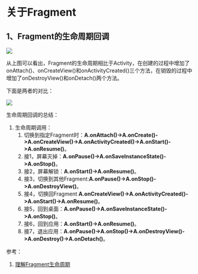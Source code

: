 # 关于Fragment

## 1、Fragment的生命周期回调

![](http://img.my.csdn.net/uploads/201211/29/1354170699_6619.png)

从上图可以看出，Fragment的生命周期相比于Activity，在创建的过程中增加了onAttach()、onCreateView()和onActivityCreated()三个方法，在销毁的过程中增加了onDestroyView()和onDetach()两个方法。

下面是两者的对比：

![](http://img.my.csdn.net/uploads/201211/29/1354170682_3824.png)

生命周期回调的总结：

1. 生命周期调用：
	1. 切换到指定Fragment时：**A.onAttach()->A.onCreate()->A.onCreateView()->A.onActivityCreated()->A.onStart()->A.onResume()**。
	2. 接1，屏幕灭掉：**A.onPause()->A.onSaveInstanceState()->A.onStop()**。
	3. 接2，屏幕解锁：**A.onStart()->A.onResume()**。
	4. 接3，切换到其他Fragment:**A.onPause()->A.onStop()->A.onDestroyView()**。
	5. 接4，切换回Fragment **A.onCreateView()->A.onActivityCreated()->A.onStart()->A.onResume()**。
	6. 接5，回到桌面：**A.onPause()->A.onSaveInstanceState()->A.onStop()**。
	7. 接6，回到应用：**A.onStart()->A.onResume()**。
	8. 接7，退出应用：**A.onPause()->A.onStop()->A.onDestroyView()->A.onDestroy()->A.onDetach()**。

参考：

1. [理解Fragment生命周期](http://blog.csdn.net/forever_crying/article/details/8238863/)

